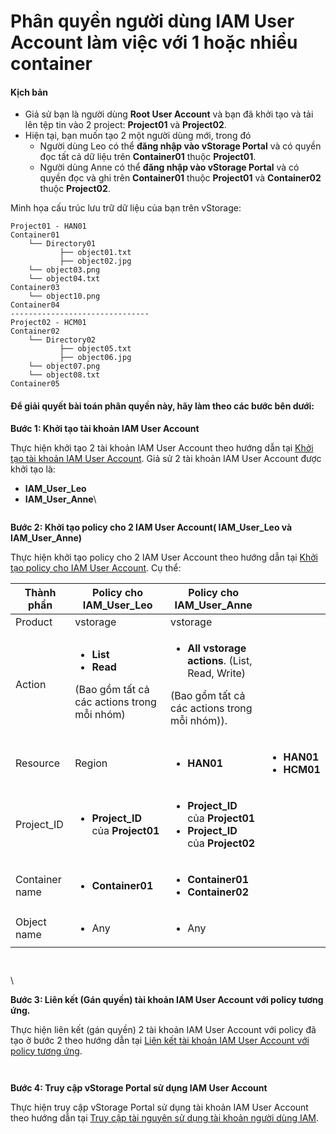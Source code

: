 # Phân quyền người dùng IAM User Account làm việc với 1 hoặc nhiều container

#### Kịch bản <a href="#phanquyennguoidungiamuseraccountlamviecvoi1hoacnhieucontainer-kichban" id="phanquyennguoidungiamuseraccountlamviecvoi1hoacnhieucontainer-kichban"></a>

* Giả sử bạn là người dùng **Root User Account** và bạn đã khởi tạo và tải lên tệp tin vào 2 project: **Project01** và **Project02**.
* Hiện tại, bạn muốn tạo 2 một người dùng mới, trong đó
  * Người dùng Leo có thể **đăng nhập vào vStorage Portal** và có quyền đọc tất cả dữ liệu trên **Container01** thuộc **Project01**.
  * Người dùng Anne có thể **đăng nhập vào vStorage Portal** và có quyền đọc và ghi trên **Container01** thuộc **Project01** và **Container02** thuộc **Project02**.

Minh họa cấu trúc lưu trữ dữ liệu của bạn trên vStorage:

```
Project01 - HAN01            
Container01                                          
    └── Directory01                                            
           ├── object01.txt                                
           ├── object02.jpg
    └── object03.png
    └── object04.txt
Container03
    └── object10.png
Container04
-------------------------------
Project02 - HCM01          
Container02
    └── Directory02                                            
           ├── object05.txt                                
           ├── object06.jpg
    └── object07.png
    └── object08.txt
Container05
```

#### Để giải quyết bài toán phân quyền này, hãy làm theo các bước bên dưới: <a href="#phanquyennguoidungiamuseraccountlamviecvoi1hoacnhieucontainer-degiaiquyetbaitoanphanquyennay-haylamt" id="phanquyennguoidungiamuseraccountlamviecvoi1hoacnhieucontainer-degiaiquyetbaitoanphanquyennay-haylamt"></a>

**Bước 1: Khởi tạo tài khoản IAM User Account**

Thực hiện khởi tạo 2 tài khoản IAM User Account theo hướng dẫn tại [Khởi tạo tài khoản IAM User Account](../../quan-ly-truy-cap/quan-ly-tai-khoan-truy-cap-vstorage/tai-khoan-nguoi-dung-iam/khoi-tao-tai-khoan-iam-user-account.md). Giả sử 2 tài khoản IAM User Account được khởi tạo là:

* **IAM\_User\_Leo**
* **IAM\_User\_Anne**\


<figure><img src="https://docs.vngcloud.vn/download/attachments/64554258/image2023-9-19_10-59-55.png?version=1&#x26;modificationDate=1696822783000&#x26;api=v2" alt=""><figcaption></figcaption></figure>



**Bước 2: Khởi tạo policy cho 2 IAM User Account( IAM\_User\_Leo và IAM\_User\_Anne)**

Thực hiện khởi tạo policy cho 2 IAM User Account theo hướng dẫn tại [Khởi tạo policy cho IAM User Account](../../quan-ly-truy-cap/quan-ly-tai-khoan-truy-cap-vstorage/tai-khoan-nguoi-dung-iam/khoi-tao-policy-cho-iam-user-account.md). Cụ thể:

| Thành phần     | Policy cho IAM\_User\_Leo                                                                                               | Policy cho IAM\_User\_Anne                                                                                                                      |                                                                         |
| -------------- | ----------------------------------------------------------------------------------------------------------------------- | ----------------------------------------------------------------------------------------------------------------------------------------------- | ----------------------------------------------------------------------- |
| Product        | vstorage                                                                                                                | vstorage                                                                                                                                        |                                                                         |
| Action         | <ul><li><strong>List</strong></li><li><strong>Read</strong></li></ul><p>(Bao gồm tất cả các actions trong mỗi nhóm)</p> | <ul><li><strong>All vstorage actions</strong>. (List, Read, Write)</li></ul><p>(Bao gồm tất cả các actions trong mỗi nhóm)).</p>                |                                                                         |
| Resource       | Region                                                                                                                  | <ul><li><strong>HAN01</strong></li></ul>                                                                                                        | <ul><li><strong>HAN01</strong></li><li><strong>HCM01</strong></li></ul> |
| Project\_ID    | <ul><li><strong>Project_ID</strong> của <strong>Project01</strong></li></ul>                                            | <ul><li><strong>Project_ID</strong> của <strong>Project01</strong></li><li><strong>Project_ID</strong> của <strong>Project02</strong></li></ul> |                                                                         |
| Container name | <ul><li><strong>Container01</strong></li></ul>                                                                          | <ul><li><strong>Container01</strong></li><li><strong>Container02</strong></li></ul>                                                             |                                                                         |
| Object name    | <ul><li>Any</li></ul>                                                                                                   | <ul><li>Any</li></ul>                                                                                                                           |                                                                         |

<figure><img src="https://docs.vngcloud.vn/download/attachments/64554258/image2023-10-9_11-9-51.png?version=1&#x26;modificationDate=1696824593000&#x26;api=v2" alt=""><figcaption></figcaption></figure>



<figure><img src="https://docs.vngcloud.vn/download/attachments/64554258/image2023-10-9_11-11-30.png?version=1&#x26;modificationDate=1696824692000&#x26;api=v2" alt=""><figcaption></figcaption></figure>

\


**Bước 3: Liên kết (Gán quyền) tài khoản IAM User Account với policy tương ứng.**

Thực hiện liên kết (gán quyền) 2 tài khoản IAM User Account với policy đã tạo ở bước 2 theo hướng dẫn tại [Liên kết tài khoản IAM User Account với policy tương ứng](../../quan-ly-truy-cap/quan-ly-tai-khoan-truy-cap-vstorage/tai-khoan-nguoi-dung-iam/lien-ket-tai-khoan-iam-user-account-voi-policy-tuong-ung.md).&#x20;

<figure><img src="https://docs.vngcloud.vn/download/attachments/64554258/image2023-10-9_10-34-15.png?version=1&#x26;modificationDate=1696822782000&#x26;api=v2" alt=""><figcaption></figcaption></figure>



<figure><img src="https://docs.vngcloud.vn/download/attachments/64554258/image2023-10-9_10-34-34.png?version=1&#x26;modificationDate=1696822782000&#x26;api=v2" alt=""><figcaption></figcaption></figure>



**Bước 4: Truy cập vStorage Portal sử dụng IAM User Account**

Thực hiện truy cập vStorage Portal sử dụng tài khoản IAM User Account theo hướng dẫn tại [Truy cập tài nguyên sử dụng tài khoản người dùng IAM](../../quan-ly-truy-cap/quan-ly-truy-cap-tai-nguyen-vstorage/truy-cap-tai-nguyen-su-dung-tai-khoan-nguoi-dung-iam.md).

<figure><img src="https://docs.vngcloud.vn/download/attachments/64554258/image2023-10-9_10-35-43.png?version=1&#x26;modificationDate=1696822782000&#x26;api=v2" alt=""><figcaption></figcaption></figure>

